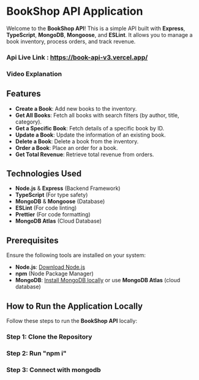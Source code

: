 # BookShop API Application

Welcome to the **BookShop API**! This is a simple API built with **Express**, **TypeScript**, **MongoDB**, **Mongoose**, and **ESLint**. It allows you to manage a book inventory, process orders, and track revenue.

### Api Live Link : https://book-api-v3.vercel.app/

### Video Explanation

## Features

- **Create a Book**: Add new books to the inventory.
- **Get All Books**: Fetch all books with search filters (by author, title, category).
- **Get a Specific Book**: Fetch details of a specific book by ID.
- **Update a Book**: Update the information of an existing book.
- **Delete a Book**: Delete a book from the inventory.
- **Order a Book**: Place an order for a book.
- **Get Total Revenue**: Retrieve total revenue from orders.

## Technologies Used

- **Node.js** & **Express** (Backend Framework)
- **TypeScript** (For type safety)
- **MongoDB** & **Mongoose** (Database)
- **ESLint** (For code linting)
- **Prettier** (For code formatting)
- **MongoDB Atlas** (Cloud Database)

## Prerequisites

Ensure the following tools are installed on your system:

- **Node.js**: [Download Node.js](https://nodejs.org/)
- **npm** (Node Package Manager)
- **MongoDB**: [Install MongoDB locally](https://www.mongodb.com/try/download/community) or use **MongoDB Atlas** (cloud database)

## How to Run the Application Locally

Follow these steps to run the **BookShop API** locally:

### Step 1: Clone the Repository

### Step 2: Run "npm i"

### Step 3: Connect with mongodb
